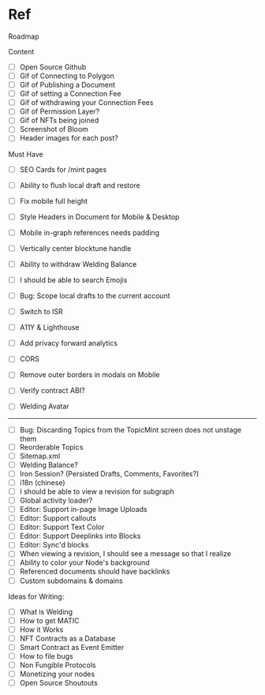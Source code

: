# Ref

Roadmap

Content
- [ ] Open Source Github
- [ ] Gif of Connecting to Polygon
- [ ] Gif of Publishing a Document
- [ ] Gif of setting a Connection Fee
- [ ] Gif of withdrawing your Connection Fees
- [ ] Gif of Permission Layer?
- [ ] Gif of NFTs being joined
- [ ] Screenshot of Bloom
- [ ] Header images for each post?

Must Have
- [ ] SEO Cards for /mint pages
- [ ] Ability to flush local draft and restore
- [ ] Fix mobile full height
- [ ] Style Headers in Document for Mobile & Desktop
- [ ] Mobile in-graph references needs padding
- [ ] Vertically center blocktune handle
- [ ] Ability to withdraw Welding Balance
- [ ] I should be able to search Emojis

- [ ] Bug: Scope local drafts to the current account
- [ ] Switch to ISR
- [ ] A11Y & Lighthouse
- [ ] Add privacy forward analytics
- [ ] CORS
- [ ] Remove outer borders in modals on Mobile
- [ ] Verify contract ABI?
- [ ] Welding Avatar

---

- [ ] Bug: Discarding Topics from the TopicMint screen does not unstage them
- [ ] Reorderable Topics
- [ ] Sitemap.xml
- [ ] Welding Balance?
- [ ] Iron Session? (Persisted Drafts, Comments, Favorites?)
- [ ] i18n (chinese)
- [ ] I should be able to view a revision for subgraph
- [ ] Global activity loader?
- [ ] Editor: Support in-page Image Uploads
- [ ] Editor: Support callouts
- [ ] Editor: Support Text Color
- [ ] Editor: Support Deeplinks into Blocks
- [ ] Editor: Sync'd blocks
- [ ] When viewing a revision, I should see a message so that I realize
- [ ] Ability to color your Node's background
- [ ] Referenced documents should have backlinks
- [ ] Custom subdomains & domains

Ideas for Writing:

- [ ] What is Welding
- [ ] How to get MATIC
- [ ] How it Works
- [ ] NFT Contracts as a Database
- [ ] Smart Contract as Event Emitter
- [ ] How to file bugs
- [ ] Non Fungible Protocols
- [ ] Monetizing your nodes
- [ ] Open Source Shoutouts
